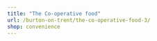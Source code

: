 ```yaml
---
title: "The Co-operative food"
url: /burton-on-trent/the-co-operative-food-3/
shop: convenience
---
```

